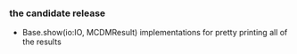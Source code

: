 ### the candidate release
- Base.show(io:IO, MCDMResult) implementations for pretty printing all of the results
